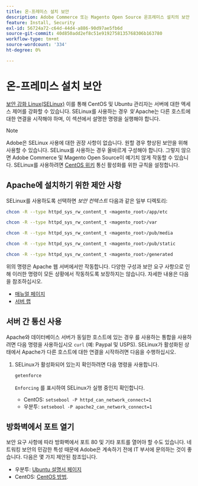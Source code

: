 ```yaml
---
title: 온-프레미스 설치 보안
description: Adobe Commerce 또는 Magento Open Source 온프레미스 설치의 보안 자세를 개선하는 방법에 대해 알아봅니다.
feature: Install, Security
exl-id: 56724a72-c64d-44d4-a886-90d97ae5fb6d
source-git-commit: 40d850add2ef8c51e9192758135768306b163780
workflow-type: tm+mt
source-wordcount: '334'
ht-degree: 0%

---
```


# 온-프레미스 설치 보안

[보안 강화 Linux(SELinux)](https://selinuxproject.org/page/Main_Page) 이를 통해 CentOS 및 Ubuntu 관리자는 서버에 대한 액세스 제어를 강화할 수 있습니다. SELinux를 사용하는 경우 *및* Apache는 다른 호스트에 대한 연결을 시작해야 하며, 이 섹션에서 설명한 명령을 실행해야 합니다.

>[!NOTE]
>
>Adobe은 SELinux 사용에 대한 권장 사항이 없습니다. 원할 경우 향상된 보안을 위해 사용할 수 있습니다. SELinux를 사용하는 경우 올바르게 구성해야 합니다. 그렇지 않으면 Adobe Commerce 및 Magento Open Source이 예기치 않게 작동할 수 있습니다. SELinux를 사용하려면 [CentOS 위키](https://wiki.centos.org/HowTos/SELinux) 통신 활성화를 위한 규칙을 설정합니다.

## Apache에 설치하기 위한 제안 사항

SELinux를 사용하도록 선택하면 *보안 컨텍스트* 다음과 같은 일부 디렉토리:

```bash
chcon -R --type httpd_sys_rw_content_t <magento_root>/app/etc
```

```bash
chcon -R --type httpd_sys_rw_content_t <magento_root>/var
```

```bash
chcon -R --type httpd_sys_rw_content_t <magento_root>/pub/media
```

```bash
chcon -R --type httpd_sys_rw_content_t <magento_root>/pub/static
```

```bash
chcon -R --type httpd_sys_rw_content_t <magento_root>/generated
```

위의 명령은 Apache 웹 서버에서만 작동합니다. 다양한 구성과 보안 요구 사항으로 인해 이러한 명령이 모든 상황에서 작동하도록 보장하지는 않습니다. 자세한 내용은 다음을 참조하십시오.

* [매뉴얼 페이지](https://linux.die.net/man/8/httpd_selinux)
* [서버 랩](https://www.serverlab.ca/tutorials/linux/web-servers-linux/configuring-selinux-policies-for-apache-web-servers/)

## 서버 간 통신 사용

Apache와 데이터베이스 서버가 동일한 호스트에 있는 경우 를 사용하는 통합을 사용하려면 다음 명령을 사용하십시오 `curl` (예: Paypal 및 USPS).
SELinux가 활성화된 상태에서 Apache가 다른 호스트에 대한 연결을 시작하려면 다음을 수행하십시오.

1. SELinux가 활성화되어 있는지 확인하려면 다음 명령을 사용합니다.

   ```bash
   getenforce
   ```

   `Enforcing` 를 표시하여 SELinux가 실행 중인지 확인합니다.

   * CentOS: `setsebool -P httpd_can_network_connect=1`
   * 우분투: `setsebool -P apache2_can_network_connect=1`

## 방화벽에서 포트 열기

보안 요구 사항에 따라 방화벽에서 포트 80 및 기타 포트를 열어야 할 수도 있습니다. 네트워킹 보안의 민감한 특성 때문에 Adobe은 계속하기 전에 IT 부서에 문의하는 것이 좋습니다. 다음은 몇 가지 제안된 참조입니다.

* 우분투: [Ubuntu 설명서 페이지](https://help.ubuntu.com/community/IptablesHowTo)
* CentOS: [CentOS 방법](https://wiki.centos.org/HowTos%282f%29Network%282f%29IPTables.html).

